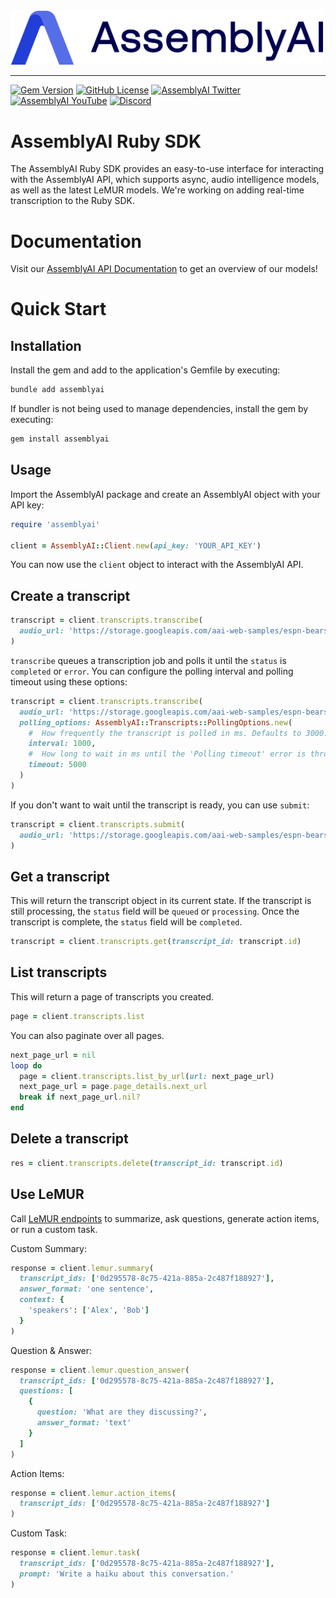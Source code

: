 <img src="https://github.com/AssemblyAI/assemblyai-node-sdk/blob/main/assemblyai.png?raw=true" width="500"/>

---

[![Gem Version](https://img.shields.io/gem/v/assemblyai)](https://rubygems.org/gems/assemblyai)
[![GitHub License](https://img.shields.io/github/license/AssemblyAI/assemblyai-ruby-sdk)](https://github.com/AssemblyAI/assemblyai-ruby-sdk/blob/main/LICENSE)
[![AssemblyAI Twitter](https://img.shields.io/twitter/follow/AssemblyAI?label=%40AssemblyAI&style=social)](https://twitter.com/AssemblyAI)
[![AssemblyAI YouTube](https://img.shields.io/youtube/channel/subscribers/UCtatfZMf-8EkIwASXM4ts0A)](https://www.youtube.com/@AssemblyAI)
[![Discord](https://img.shields.io/discord/875120158014853141?logo=discord&label=Discord&link=https%3A%2F%2Fdiscord.com%2Fchannels%2F875120158014853141&style=social)
](https://assemblyai.com/discord)

# AssemblyAI Ruby SDK

The AssemblyAI Ruby SDK provides an easy-to-use interface for interacting with the AssemblyAI API, which supports async, audio intelligence models, as well as the latest LeMUR models.
We're working on adding real-time transcription to the Ruby SDK.

# Documentation

Visit our [AssemblyAI API Documentation](https://www.assemblyai.com/docs) to get an overview of our models!

# Quick Start

## Installation

Install the gem and add to the application's Gemfile by executing:

```bash
bundle add assemblyai
```

If bundler is not being used to manage dependencies, install the gem by executing:

```bash
gem install assemblyai
```

## Usage
Import the AssemblyAI package and create an AssemblyAI object with your API key:

```ruby
require 'assemblyai'

client = AssemblyAI::Client.new(api_key: 'YOUR_API_KEY')
```
You can now use the `client` object to interact with the AssemblyAI API.

## Create a transcript

```ruby
transcript = client.transcripts.transcribe(
  audio_url: 'https://storage.googleapis.com/aai-web-samples/espn-bears.m4a',
)
```

`transcribe` queues a transcription job and polls it until the `status` is `completed` or `error`.
You can configure the polling interval and polling timeout using these options:

```ruby
transcript = client.transcripts.transcribe(
  audio_url: 'https://storage.googleapis.com/aai-web-samples/espn-bears.m4a',
  polling_options: AssemblyAI::Transcripts::PollingOptions.new(
    #  How frequently the transcript is polled in ms. Defaults to 3000.
    interval: 1000,
    #  How long to wait in ms until the 'Polling timeout' error is thrown. Defaults to infinite (-1).
    timeout: 5000
  )
)
```

If you don't want to wait until the transcript is ready, you can use `submit`:

```ruby
transcript = client.transcripts.submit(
  audio_url: 'https://storage.googleapis.com/aai-web-samples/espn-bears.m4a'
)
```

## Get a transcript

This will return the transcript object in its current state. If the transcript is still processing, the `status` field will be `queued` or `processing`. Once the transcript is complete, the `status` field will be `completed`.

```ruby
transcript = client.transcripts.get(transcript_id: transcript.id)
```

## List transcripts

This will return a page of transcripts you created.

```ruby
page = client.transcripts.list
```

You can also paginate over all pages.

```ruby
next_page_url = nil
loop do
  page = client.transcripts.list_by_url(url: next_page_url)
  next_page_url = page.page_details.next_url
  break if next_page_url.nil?
end
```

## Delete a transcript

```ruby
res = client.transcripts.delete(transcript_id: transcript.id)
```

## Use LeMUR

Call [LeMUR endpoints](https://www.assemblyai.com/docs/API%20reference/lemur) to summarize, ask questions, generate action items, or run a custom task.

Custom Summary:

```ruby
response = client.lemur.summary(
  transcript_ids: ['0d295578-8c75-421a-885a-2c487f188927'],
  answer_format: 'one sentence',
  context: {
    'speakers': ['Alex', 'Bob']
  }
)
```

Question & Answer:

```ruby
response = client.lemur.question_answer(
  transcript_ids: ['0d295578-8c75-421a-885a-2c487f188927'],
  questions: [
    {
      question: 'What are they discussing?',
      answer_format: 'text'
    }
  ]
)
```

Action Items:

```ruby
response = client.lemur.action_items(
  transcript_ids: ['0d295578-8c75-421a-885a-2c487f188927']
)
```

Custom Task:

```ruby
response = client.lemur.task(
  transcript_ids: ['0d295578-8c75-421a-885a-2c487f188927'],
  prompt: 'Write a haiku about this conversation.'
)
```
